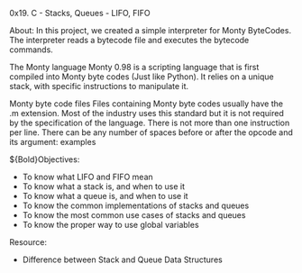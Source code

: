 0x19. C - Stacks, Queues - LIFO, FIFO

About: In this project, we created a simple interpreter for Monty ByteCodes. The interpreter reads a bytecode file and executes the bytecode commands.

The Monty language
Monty 0.98 is a scripting language that is first compiled into Monty byte codes (Just like Python). It relies on a unique stack, with specific instructions to manipulate it.

Monty byte code files
Files containing Monty byte codes usually have the .m extension. Most of the industry uses this standard but it is not required by the specification of the language. There is not more than one instruction per line. There can be any number of spaces before or after the opcode and its argument: examples



${Bold}Objectives:
- To know what LIFO and FIFO mean
- To know what a stack is, and when to use it
- To know what a queue is, and when to use it
- To know the common implementations of stacks and queues
- To know the most common use cases of stacks and queues
- To know the proper way to use global variables

Resource:
- Difference between Stack and Queue Data Structures
